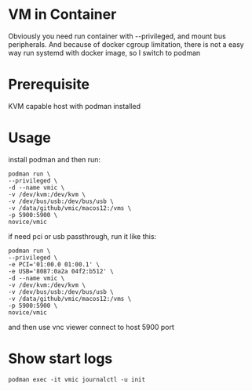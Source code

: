 # VM in Container

Obviously you need run container with --privileged, and mount bus peripherals. And because of docker cgroup limitation, there is not a easy way run systemd with docker image, so I switch to podman

# Prerequisite

KVM capable host with podman installed

# Usage

install podman and then run:

    podman run \
    --privileged \
    -d --name vmic \
    -v /dev/kvm:/dev/kvm \
    -v /dev/bus/usb:/dev/bus/usb \
    -v /data/github/vmic/macos12:/vms \
    -p 5900:5900 \
    novice/vmic

if need pci or usb passthrough, run it like this:

    podman run \
    --privileged \
    -e PCI='01:00.0 01:00.1' \
    -e USB='8087:0a2a 04f2:b512' \
    -d --name vmic \
    -v /dev/kvm:/dev/kvm \
    -v /dev/bus/usb:/dev/bus/usb \
    -v /data/github/vmic/macos12:/vms \
    -p 5900:5900 \
    novice/vmic

and then use vnc viewer connect to host 5900 port

# Show start logs

    podman exec -it vmic journalctl -u init

    